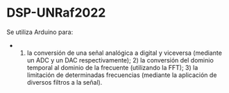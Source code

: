 # DSP-UNRaf2022

Se utiliza Arduino para: 
- 1) la conversión de una señal analógica a digital y viceversa (mediante un ADC y un DAC respectivamente); 2) la conversión del dominio temporal al dominio de la frecuente (utilizando la FFT); 3) la limitación de determinadas frecuencias (mediante la aplicación de diversos filtros a la señal).
